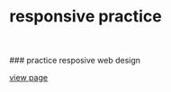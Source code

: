 # responsive practice

<br>
<br>
### practice resposive web design <br>

[view page](https://jsweetpotato.github.io/responsive-practice/)
